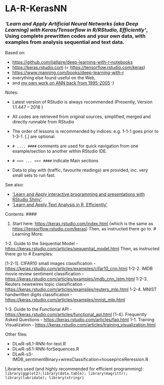 ﻿# LA-R-KerasNN

### *'Learn and Apply Artificial Neural Networks (aka Deep Learning) with Keras/Tensorflow in R/RStudio, Efficiently'*, <br> Using complete prewritten codes and your own data, with examples from analysis sequential and text data.   

Based on:
- https://github.com/jjallaire/deep-learning-with-r-notebooks
- https://keras.rstudio.com (= https://tensorflow.rstudio.com/keras)
- https://www.manning.com/books/deep-learning-with-r
- everything else found useful on the Web, 
- and [my own work on ANN back from 1995-2005](https://sites.google.com/site/dmitrygorodnichy/ANN/PhD-PINN) :)


Notes:
- Latest version of RStudio is always recommended (Presently, Version 1.1.447 – 2018 )
- All codes are retrieved from original sources, simplified, merged and directly runnable from RStudio

- The order of lessons is recommended by indices: e.g. 1-1-1 goes prior to 1-3-1. [.] are optional.
- `# .... ####` comments are used for quick navigation from one example/section to another within RStudio IDE.
- `# >>> ... <<< ####` indicate Main sections
- Data to play with (traffic, favourite readings) are provided, inc. very small sets to run fast.

See also:
- ['Learn and Apply interactive programming and presentations with RStudio Shiny'](https://github.com/gorodnichy/LA-R-Rmd-Shiny).
- ['Learn and Apply Text Analysis in R, Efficiently'](https://github.com/gorodnichy/LA-R-text)


Contents: ####

1. Start here: https://keras.rstudio.com/index.html (which is the same as  https://tensorflow.rstudio.com/keras)
Then, as instructed there go to. # Learning More:

1-2. Guide to the Sequential Model - https://keras.rstudio.com/articles/sequential_model.html
Then, as instructed there go to # Examples:

[1-2-1]. CIFAR10 small images classification -      https://keras.rstudio.com/articles/examples/cifar10_cnn.html
1-2-2. IMDB movie review sentiment classification - https://keras.rstudio.com/articles/examples/imdb_cnn_lstm.html
1-2-3. Reuters newswires topic classification -     https://keras.rstudio.com/articles/examples/reuters_mlp.html
1-2-4. MNIST handwritten digits classification -    https://keras.rstudio.com/articles/examples/mnist_mlp.html


1-3. Guide to the Functional API -    https://keras.rstudio.com/articles/functional_api.html
[1-4]. Frequently Asked Questions -   https://keras.rstudio.com/articles/faq.html
1-1. Training Visualization -         https://keras.rstudio.com/articles/training_visualization.html

Other files:
- DLwR-s6.1-RNN-for-text.R
- DLwR-s6.1-RNN-forSequences.R
- DLwR-s3-IMDB_sentimentBinary+wiresClassification+housepriceReression.R


Libraries used (and highly recommended for efficient programming):   
`library(ggplot2);library(data.table); library(magrittr); library(lubridate); library(stringr)`
